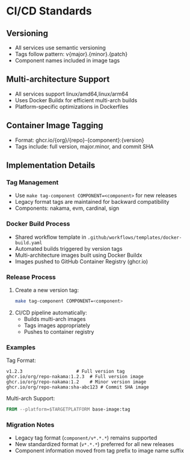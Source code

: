 # CI/CD Standards

## Versioning
- All services use semantic versioning
- Tags follow pattern: v{major}.{minor}.{patch}
- Component names included in image tags

## Multi-architecture Support
- All services support linux/amd64,linux/arm64
- Uses Docker Buildx for efficient multi-arch builds
- Platform-specific optimizations in Dockerfiles

## Container Image Tagging
- Format: ghcr.io/{org}/{repo}-{component}:{version}
- Tags include: full version, major.minor, and commit SHA

## Implementation Details

### Tag Management
- Use `make tag-component COMPONENT=<component>` for new releases
- Legacy format tags are maintained for backward compatibility
- Components: nakama, evm, cardinal, sign

### Docker Build Process
- Shared workflow template in `.github/workflows/templates/docker-build.yaml`
- Automated builds triggered by version tags
- Multi-architecture images built using Docker Buildx
- Images pushed to GitHub Container Registry (ghcr.io)

### Release Process
1. Create a new version tag:
   ```bash
   make tag-component COMPONENT=<component>
   ```
2. CI/CD pipeline automatically:
   - Builds multi-arch images
   - Tags images appropriately
   - Pushes to container registry

### Examples

Tag Format:
```
v1.2.3                    # Full version tag
ghcr.io/org/repo-nakama:1.2.3  # Full version image
ghcr.io/org/repo-nakama:1.2    # Minor version image
ghcr.io/org/repo-nakama:sha-abc123 # Commit SHA image
```

Multi-arch Support:
```dockerfile
FROM --platform=$TARGETPLATFORM base-image:tag
```

### Migration Notes
- Legacy tag format (`component/v*.*.*`) remains supported
- New standardized format (`v*.*.*`) preferred for all new releases
- Component information moved from tag prefix to image name suffix
